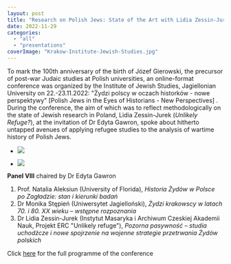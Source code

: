 ```yaml
---
layout: post
title: "Research on Polish Jews: State of the Art with Lidia Zessin-Jurek"
date: 2022-11-29
categories: 
  - "all"
  - "presentations"
coverImage: "Krakow-Institute-Jewish-Studies.jpg"
---
```


To mark the 100th anniversary of the birth of Józef Gierowski, the precursor of post-war Judaic studies at Polish universities, an online-format conference was organized by the Institute of Jewish Studies, Jagiellonian University on 22.-23.11.2022: "Żydzi polscy w oczach historków - nowe perspektywy" \[Polish Jews in the Eyes of Historians - New Perspectives\] . During the conference, the aim of which was to reflect methodologically on the state of Jewish research in Poland, Lidia Zessin-Jurek (_Unlikely Refuge?_), at the invitation of Dr Edyta Gawron, spoke about hitherto untapped avenues of applying refugee studies to the analysis of wartime history of Polish Jews.

- ![](/assets/images/Gawron.png)
    
- ![](/assets/images/Krakow-Institute-Jewish-Studies.jpg)
    

**Panel VIII** chaired by Dr Edyta Gawron

1. Prof. Natalia Aleksiun (University of Florida), _Historia Żydów w Polsce po Zagładzie: stan i kierunki badań_
2. Dr Monika Stępień (Uniwersytet Jagielloński), _Żydzi krakowscy w latach 70. i 80. XX wieku – wstępne rozpoznania_
3. Dr Lidia Zessin-Jurek (Instytut Masaryka i Archiwum Czeskiej Akademii Nauk, Projekt ERC "Unlikely refuge"), _Pozorna pasywność – studia uchodźcze i nowe spojrzenie na wojenne strategie przetrwania Żydów polskich_

Click [here](https://judaistyka.uj.edu.pl/aktualnosci/-/journal_content/56_INSTANCE_JITDQl4DLH0L/7834790/152067946?fbclid=IwAR1w5oI5zO-lYA896AvxCiWn1iggxgb1xtiESNpTCLa5AuyAJkrQmSI1h_s) for the full programme of the conference
